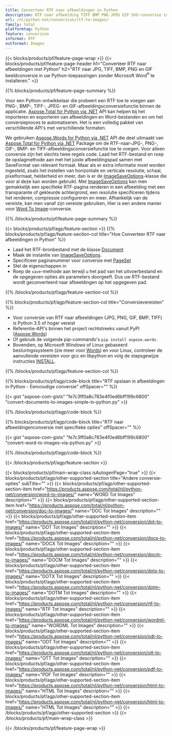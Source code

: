 ```yaml
---
title: Converteer RTF naar afbeeldingen in Python
description: RTF naar afbeelding TIFF BMP PNG JPEG GIF SVG-conversie in uw Python-toepassingen zonder Microsoft Word te gebruiken 
url: /nl/python-net/conversion/rtf-to-images/
family: total
platformtag: Python
feature: conversion
informat: RTF
outformat: Images
---
```

{{< blocks/products/pf/feature-page-wrap >}}
{{< blocks/products/pf/feature-page-header h1="Converteer RTF naar afbeeldingen met Python" h2="RTF naar JPG, TIFF, BMP, PNG en GIF beeldconversie in uw Python-toepassingen zonder Microsoft Word<sup>&reg;</sup> te installeren." >}}

{{% blocks/products/pf/feature-page-summary %}}

Voor een Python-ontwikkelaar die probeert een RTF toe te voegen aan PNG-, BMP-, TIFF-, JPEG- en GIF-afbeeldingsconversiefunctie binnen de applicatie. [Aspose.Total for Python via .NET](https://products.aspose.com/total/python-net/) API kan helpen bij het importeren en exporteren van afbeeldingen en Word-bestanden en om het conversieproces te automatiseren. Het is een volledig pakket van verschillende API's met verschillende formaten. 

We gebruiken [Aspose.Words for Python via .NET](https://products.aspose.com/words/python-net/) API die deel uitmaakt van [Aspose.Total for Python via .NET](https://products.aspose.com/total/python-net/) Package om de RTF-naar-JPG-, PNG-, GIF-, BMP- en TIFF-afbeeldingsconversiefunctie toe te voegen. Voor alleen conversie zijn het slechts twee regels code. Laad het RTF-bestand en roep de opslagmethode aan met het juiste afbeeldingspad samen met SaveFormat van relevant formaat. Maar als er extra informatie moet worden ingesteld, zoals het instellen van horizontale en verticale resolutie, schaal, pixelformaat, helderheid en meer, dan is er de [ImageSaveOptions](https://reference.aspose.com/words/python-net/aspose.words.saving/imagesaveoptions/)-klasse die voor al deze kan worden gebruikt. Met [ImageSaveOptions](https://reference.aspose.com/words/python-net/aspose.words.saving/imagesaveoptions/) kan men gemakkelijk een specifieke RTF-pagina renderen in een afbeelding met een transparante of gekleurde achtergrond, een resolutie specificeren tijdens het renderen, compressie configureren en meer. Afhankelijk van de vereiste, kan men vanaf zijn vereiste gebruiken, Hier is een andere manier voor [Word To Image](https://products.aspose.com/words/python-net/conversion/word-to-image/)-conversie.

{{% /blocks/products/pf/feature-page-summary %}}

{{< blocks/products/pf/agp/feature-section >}}
{{% blocks/products/pf/agp/feature-section-col title="Hoe Converteer RTF naar afbeeldingen in Python" %}}
- Laad het RTF-bronbestand met de klasse [Document](https://reference.aspose.com/words/python-net/aspose.words/document/)
- Maak de instantie van [ImageSaveOptions](https://reference.aspose.com/words/python-net/aspose.words.saving/imagesaveoptions/).
- Specificeer paginanummer voor conversie met [PageSet](https://reference.aspose.com/words/python-net/aspose.words.saving/pageset/)
- Stel de eigenschappen in
- Roep de `save`-methode aan terwijl u het pad van het uitvoerbestand en de opgegeven opties als parameters doorgeeft. Dus uw RTF-bestand wordt geconverteerd naar afbeeldingen op het opgegeven pad.

{{% /blocks/products/pf/agp/feature-section-col %}}

{{% blocks/products/pf/agp/feature-section-col title="Conversievereisten" %}}

- Voor conversie van RTF naar afbeeldingen (JPG, PNG, GIF, BMP, TIFF) is Python 3.5 of hoger vereist
- Referentie-API's binnen het project rechtstreeks vanuit PyPI ([Aspose.Words](https://pypi.org/project/aspose-words/))
- Of gebruik de volgende pip-commando's ```pip install aspose.words```.
- Bovendien, op Microsoft Windows of Linux gebaseerd besturingssysteem (zie meer voor [Words](https://docs.aspose.com/words/python-net/system-requirements/)) en voor Linux, controleer de aanvullende vereisten voor gcc en libpython en volg de stapsgewijze instructies [INSTALL](https://docs.aspose.com/words/python-net/installation/).
 

{{% /blocks/products/pf/agp/feature-section-col %}}

{{% blocks/products/pf/agp/code-block title="RTF opslaan in afbeeldingen in Python - Eenvoudige conversie" offSpacer="" %}}

{{< gist "aspose-com-gists" "fe7c3ff0a8c783e4f0ed6bff199c6800" "convert-documents-to-images-simple-in-python.py" >}}

{{% /blocks/products/pf/agp/code-block %}}

{{% blocks/products/pf/agp/code-block title="RTF naar afbeeldingenconversie met specifieke opties" offSpacer="" %}}

{{< gist "aspose-com-gists" "fe7c3ff0a8c783e4f0ed6bff199c6800" "convert-word-to-images-via-python.py" >}}

{{% /blocks/products/pf/agp/code-block %}}

{{< /blocks/products/pf/agp/feature-section >}}

{{< blocks/products/pf/main-wrap-class isAutogenPage="true" >}}
{{< blocks/products/pf/agp/other-supported-section title="Andere conversie-opties" subTitle="" >}}
{{< blocks/products/pf/agp/other-supported-section-item href="https://products.aspose.com/total/nl/python-net/conversion/word-to-images/" name="WORD Tot Images" description="" >}}
{{< blocks/products/pf/agp/other-supported-section-item href="https://products.aspose.com/total/nl/python-net/conversion/doc-to-images/" name="DOC Tot Images" description="" >}}
{{< blocks/products/pf/agp/other-supported-section-item href="https://products.aspose.com/total/nl/python-net/conversion/dot-to-images/" name="DOT Tot Images" description="" >}}
{{< blocks/products/pf/agp/other-supported-section-item href="https://products.aspose.com/total/nl/python-net/conversion/docx-to-images/" name="DOCX Tot Images" description="" >}}
{{< blocks/products/pf/agp/other-supported-section-item href="https://products.aspose.com/total/nl/python-net/conversion/docm-to-images/" name="DOCM Tot Images" description="" >}}
{{< blocks/products/pf/agp/other-supported-section-item href="https://products.aspose.com/total/nl/python-net/conversion/dotx-to-images/" name="DOTX Tot Images" description="" >}}
{{< blocks/products/pf/agp/other-supported-section-item href="https://products.aspose.com/total/nl/python-net/conversion/dotm-to-images/" name="DOTM Tot Images" description="" >}}
{{< blocks/products/pf/agp/other-supported-section-item href="https://products.aspose.com/total/nl/python-net/conversion/rtf-to-images/" name="RTF Tot Images" description="" >}}
{{< blocks/products/pf/agp/other-supported-section-item href="https://products.aspose.com/total/nl/python-net/conversion/wordml-to-images/" name="WORDML Tot Images" description="" >}}
{{< blocks/products/pf/agp/other-supported-section-item href="https://products.aspose.com/total/nl/python-net/conversion/odt-to-images/" name="ODT Tot Images" description="" >}}
{{< blocks/products/pf/agp/other-supported-section-item href="https://products.aspose.com/total/nl/python-net/conversion/ott-to-images/" name="OTT Tot Images" description="" >}}
{{< blocks/products/pf/agp/other-supported-section-item href="https://products.aspose.com/total/nl/python-net/conversion/pdf-to-images/" name="PDF Tot Images" description="" >}}
{{< blocks/products/pf/agp/other-supported-section-item href="https://products.aspose.com/total/nl/python-net/conversion/html-to-images/" name="HTML Tot Images" description="" >}}
{{< blocks/products/pf/agp/other-supported-section-item href="https://products.aspose.com/total/nl/python-net/conversion/html-to-images/" name="HTML Tot Images" description="" >}}
{{< /blocks/products/pf/agp/other-supported-section >}}
{{< /blocks/products/pf/main-wrap-class >}}

{{< /blocks/products/pf/feature-page-wrap >}}
